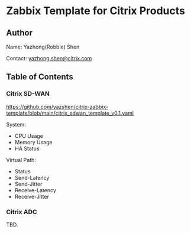 # Zabbix Template for Citrix Products

## Author
Name: Yazhong(Robbie) Shen

Contact: yazhong.shen@citrix.com

## Table of Contents
### Citrix SD-WAN
https://github.com/yazshen/citrix-zabbix-template/blob/main/citrix_sdwan_template_v0.1.yaml

System:
+ CPU Usage
+ Memory Usage
+ HA Status

Virtual Path:
+ Status
+ Send-Latency
+ Send-Jitter
+ Receive-Latency
+ Receive-Jitter

### Citrix ADC
TBD.
